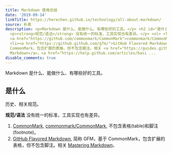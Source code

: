 ```yaml
---
title: Markdown 使用总结
date: '2019-09-14'
linkTitle: https://herechen.github.io/technology/all-about-markdown/
source: 朴素
description: <p>Markdown 是什么、能做什么、有哪些好的工具。</p> <h2 id="是什么">是什么</h2> <p>历史、相关规范。</p>
  <p><strong>规范/语法</strong> 没有统一的标准，工具实现也有差异。</p> <ol> <li><a href="http://commonmark.org/">CommonMark</a>,
  <a href="https://github.com/commonmark/CommonMark">commonmark/CommonMark</a>, 不包含表格(table)和脚注(footnote)。</li>
  <li><a href="https://github.github.com/gfm/">GitHub Flavored Markdown</a>, 简称 GFM，基于
  CommonMark，包含扩展的表格，但不包含脚注。相关 <a href="https://guides.github.com/features/mastering-markdown/">Mastering
  Markdown</a>、<a href="https://help.github.com/articles/basi ...
disable_comments: true
---
```

<p>Markdown 是什么、能做什么、有哪些好的工具。</p> <h2 id="是什么">是什么</h2> <p>历史、相关规范。</p> <p><strong>规范/语法</strong> 没有统一的标准，工具实现也有差异。</p> <ol> <li><a href="http://commonmark.org/">CommonMark</a>, <a href="https://github.com/commonmark/CommonMark">commonmark/CommonMark</a>, 不包含表格(table)和脚注(footnote)。</li> <li><a href="https://github.github.com/gfm/">GitHub Flavored Markdown</a>, 简称 GFM，基于 CommonMark，包含扩展的表格，但不包含脚注。相关 <a href="https://guides.github.com/features/mastering-markdown/">Mastering Markdown</a>、<a href="https://help.github.com/articles/basi ...